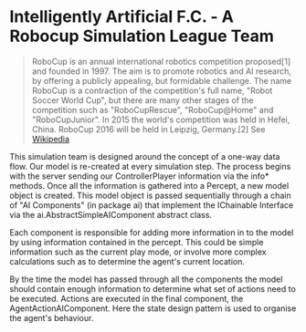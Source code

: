 # Intelligently Artificial F.C. - A Robocup Simulation League Team

> RoboCup is an annual international robotics competition proposed[1] and founded in 1997. The aim is to promote robotics and AI research, by offering a publicly appealing, but formidable challenge. The name RoboCup is a contraction of the competition's full name, "Robot Soccer World Cup", but there are many other stages of the competition such as "RoboCupRescue", "RoboCup@Home" and "RoboCupJunior". In 2015 the world's competition was held in Hefei, China. RoboCup 2016 will be held in Leipzig, Germany.[2]
> See [Wikipedia](https://en.wikipedia.org/wiki/RoboCup)

This simulation team is designed around the concept of a one-way data flow. Our model is re-created at every simulation step. The process begins with the server sending our ControllerPlayer information via the info* methods. Once all the information is gathered into a Percept, a new model object is created. This model object is passed sequentially through a chain of "AI Components" (in package ai) that implement the IChainable Interface via the ai.AbstractSimpleAIComponent abstract class.

Each component is responsible for adding more information in to the model by using information contained in the percept. This could be simple information such as the current play mode, or involve more complex calculations such as to determine the agent's current location.

By the time the model has passed through all the components the model should contain enough information to determine what set of actions need to be executed. Actions are executed in the final component, the AgentActionAIComponent. Here the state design pattern is used to organise the agent's behaviour.